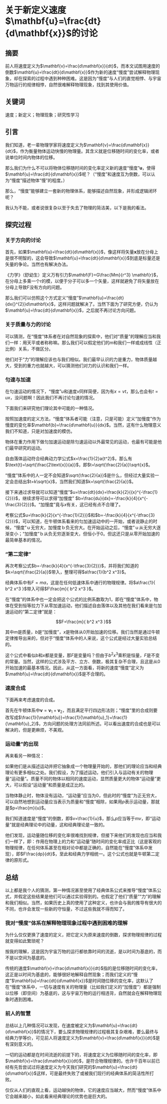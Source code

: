 # 关于新定义速度$\mathbf{u}=\frac{dt}{d\mathbf{x}}$的讨论



## 摘要
前人将速度定义为$\mathbf{v}=\frac{d\mathbf{x}}{dt}$，而本文试图用速度的倒数$\mathbf{u}=\frac{dt}{d\mathbf{x}}$作为新的速度“慢度”尝试解释物理现象，却在探索的过程中遇到种种困难。这是因为“慢度”与人们的直觉相悖、与宇宙万物运行的规律相悖，自然很难解释物理现象，找到其使用价值。

## 关键词
速度；新定义；物理现象；研究性学习

## 引言

我们知道，老一辈物理学家将速度定义为$\mathbf{v}=\frac{d\mathbf{x}}{dt}$，作为衡量物体运动快慢的物理量。其含义就是位移随时间的变化率，或者说单位时间内物体的位移。

那么我们为什么不可以将物体位移随时间的变化率定义新的速度“慢度”$\mathbf{u}$，使得$\mathbf{u}=\frac{dt}{d\mathbf{x}}$呢？（“慢度”和速度互为倒数，可以认为“慢度”描述物体“慢”的程度。）

那么，“慢度”能够建立一套新的物理体系，能够描述自然现象，并形成逻辑闭环呢？

我认为不能，或者说很复杂以至于失去了物理的简洁美，以下是我的看法。

## 探究过程

### 关于方向的讨论

首先，如果$\mathbf{u}=\frac{dt}{d\mathbf{x}}$，像这样将矢量$\mathbf{x}$放在分母上是很不明智的，这会导致$\mathbf{u}=\frac{dt}{d\mathbf{x}}$到底是标量还是矢量的争论。当然也有解决办法。

《力学》（舒幼生）定义万有引力$\mathbf{F}=G\frac{Mm}{r^3} \mathbf{r}$，在分母上多乘一个r的模，以便于分子可以多一个矢量，这样就避免了将矢量放在分母上导致F没有方向的问题。

那么我们可以仿照这个方式定义“慢度”$\mathbf{u}=\frac{dt}{dx{}^{2}}d\mathbf{x}$，这样问题就解决了。当然下面为了研究方便，仍认为$\mathbf{u}=\frac{dt}{d\mathbf{x}}$，之后就不再讨论方向问题。

### 关于质量与力的讨论

可以猜测，在“慢度”体系者在对自然现象的探索中，他们对“质量”的理解应当和我们一样：用天平或者称称嘛。那么我们可以假定他们的$m$和我们一样或成线性（正比例）关系，不做区分。

他们对于“力”的理解应该也与我们相似。我们最早认识的力是重力，物体质量越大，受到的重力也就越大，可以猜测他们对力的认识和我们一样。

### 匀速与加速

在匀速运动的情况下，“慢度”$u$和速度$v$同样简便，因为有$x=vt$，那么也会有$t=ux$，没问题啊！因此我们不再讨论匀速的情况。

下面我们来研究他们理论其中可能的一种情况。

按照加速度的定义方法，“慢度”体系者可能（注意，只是可能）定义“加慢度”作为慢度的变化率$\mathbf{b}=\frac{d\mathbf{u}}{dx}$。当然，这有什么物理意义我们不知道，只是对加速度的模仿。

物体在重力作用下做匀加速运动是除匀速运动以外最常见的运动，也最有可能是他们最早研究的运动。

自由落体运动符合经典动力学公式$x=\frac{1}{2}a{t^2}$，那么有$\text{t}=\sqrt{\frac{2\text{x}}{a}}$，即$t=\sqrt{\frac{2}{a}}\sqrt{x}$。

“慢度”体系中的人一定不会知道$\sqrt{\frac{2}{a}}$是什么，但经过大量实验一定会总结出$t=k\sqrt{x}$，当然我们知道$k=\sqrt{\frac{2}{a}}$。

接下来通过求导就可以知道“慢度”$u=\frac{dt}{dx}=\frac{k}{2}{{x}^{-\frac{1}{2}}}$，继续求导可以求得“加慢度”
$b=\frac{du}{dx}=-\frac{k}{4}{x^{-\frac{3}{2}}}$。“加慢度”竟与$x$有关，这已经有点不合理了。

考察公式$u=\frac{k}{2}{x^{-\frac{1}{2}}}$和$b=-\frac{k}{4}{x^{-\tfrac{3}{2}}}$，可以知道，在牛顿体系看来的匀加速运动中的一开始，或者说静止的时候，“慢度”ｕ无穷大，加慢度ｂ负无穷大。在开始运动之后，“慢度”ｕ从无穷大逐渐变小；“加慢度”ｂ从负无穷逐渐变大，但恒小于0。但这还只是从零开始加速的最简单基本的情况。

### “第二定律”

再次考察公式$b=-\frac{k}{4}{x^{-\tfrac{3}{2}}}$，并将我们知道的$k=\sqrt{\frac{2}{a}}$带入，整理可得$a\frac{1}{b^2 x^3}$。

经典体系中有$F=ma$，这是在任何低速体系中通行的物理规律。将$a\frac{1}{ b^2 x^3 }$带入可得$F\frac{m}{ b^2 x^3 }$。

在“慢度”的体系中也一定会把这个公式的比例系数取为1，即在“慢度”体系中，物体在受到恒等拉力下从零加速运动，他们描述自由落体以及其他在我们看来是匀加速运动的“第二定律”就是：

$$F=\frac{m}{ b^2 x^3 }$$

其中$m$是质量，$b$是“加慢度”，$x$是物体从0开始加速的位移。我们当然是通过牛顿定律推导出来的，但对于“慢度”体系中的人来说，这个公式是经过大量实验总结的。

这个公式中看似$b$和$x$都是变量，那$F$是变量吗？但由于$b^2x^3$乘积是恒量，$F$是不变的常量。当然，这样的公式涉及平方、立方、倒数，极其复杂不合理，且这是从0开始加速的最基本情况。因此，从这一方面看，将新的速度“慢度”定义为$\mathbf{u}=\frac{dt}{d\mathbf{x}}$是不合理的。

### 速度合成

下面再来考虑速度的合成。

首先在牛顿体系中$\mathbf{v}=\mathbf{v}_1+\mathbf{v}_2$，而且满足平行四边形法则；“慢度”里的合成则要改写成$\frac{1}{\mathbf{u}}=\frac{1}{\mathbf{u}_1}+\frac{1}{\mathbf{u}_2}$，方向问题的处理方法同前所述。可以看出速度的合成也是可以解决的，但是更麻烦，不美观。

### 运动量”的出现

再来看另一种情况：

如果他们是从描述运动并把它抽象成一个物理量开始的，那他们的理论应当和经典理论有更多相似之处。我们假设，为了描述运动，他们引入与运动有关的物理量“运动量”。质量不同的物体以相同的速度运动，显然质量更大的物体“运动量”更大，可以假设“运动量”和质量是成正比的。

当物体静止时，物体没有运动，“运动量”应当为0，但此时的“慢度”为正无穷大，可以自然地想到运动量应当表示为质量和“慢度”相除，如果用$p$表示运动量，那就是$p=\frac{m}{u}$。

我们知道速度是“慢度”的倒数，即$v=\frac{1}{u}$，那么$p$应当等于$mv$，即“运动量”就是经典理论中的动量，这和经典理论是一致的。

他们发现，运动量随位移的变化率很难找到规律，但接下来他们的发现也应当和我们一样了，即：作用在物理上的力和“运动量”随时间的变化率成正比（这是客观的物理规律，在任何体系甚至在相对论中都是正确的，自然能在“慢度”体系中发现），即$F\frac{dp}{dt}$，至此和经典力学相统一。这个公式也就是牛顿第二定律的原形式。

## 总结

以上都是我个人的猜测，第一种情况甚至使用了经典体系公式来推导“慢度”体系公式，并假定这些结果是他们可以通过实验得到的。也假定了他们“质量”“力”的理解和我们相似。当然，如果历史上真的使用了这种定义，也许会与我的推导有很大的不同，也许会发现一些新的守恒量，不过这些我就不得而知了。

### 我对“慢度”体系在解释物理现象过程中遇到困难的理解

为什么仅仅更换了速度的定义，把它定义为原来速度的倒数，探求物理规律的过程就变得如此繁琐呢？

按我的理解，这是因为宇宙万物的运行都依靠时间的流逝，是以时间为基底的，而不是以空间为基底的。

传统的速度$\mathbf{v}=\frac{d\mathbf{x}}{dt}$指的是位移随时间的变化率，这正是以时间为基底的，能够很好地解释自然现象；而我们定义的“慢度”$\mathbf{u}=\frac{dt}{d\mathbf{x}}$是时间随位移的变化率，这默认了在“慢度”体系中，一切与速度有关的物理量（比如我们定义的“加慢度”）都是强制以位移（即空间）为基底的，这与宇宙万物的运行相违背，自然就会在解释物理现象时遇到困难。

### 前人的智慧

总结以上几种情况可以发现，在速度被定义为$\mathbf{u}=\frac{dt}{d\mathbf{x}}$的情况下，要么探求物理规律的过程极其复杂艰难，要么最终与经典力学等价，可见前人将速度定义为$\mathbf{v}=\frac{d\mathbf{x}}{dt}$是有深刻意义的。

一切的运动都是在时间流逝的前提下的，将速度定义为位移随时间的变化率，即$\mathbf{v}=\frac{d\mathbf{x}}{dt}$，是符合物理规律的。也许千百年以前已经有先哲尝试过将速度定义为今天我们研究的$\mathbf{u}=\frac{dt}{d\mathbf{x}}$这样，可是最终失败了或被我们现行的经典体系的简洁性所打败。

仅仅从人们的直观上看，运动越快的物体，它的速度应当越大，然而“慢度”体系中它会越来越小，如此看来经典理论的优势也是巨大的。
